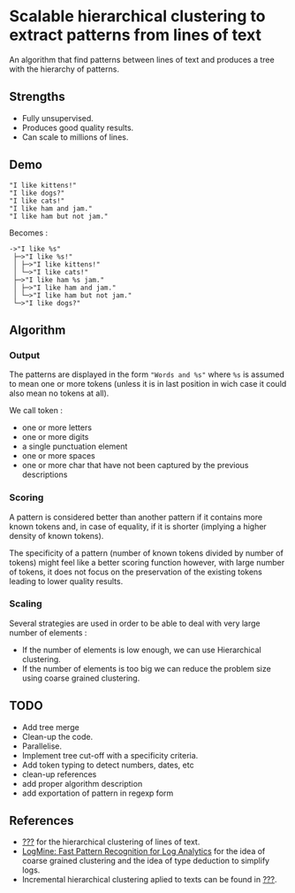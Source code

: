 # Scalable hierarchical clustering to extract patterns from lines of text

An algorithm that find patterns between lines of text and produces a tree with the hierarchy of patterns.

## Strengths

- Fully unsupervised.
- Produces good quality results.
- Can scale to millions of lines.

## Demo

```
"I like kittens!"
"I like dogs?"
"I like cats!"
"I like ham and jam."
"I like ham but not jam."
```

Becomes :

```
->"I like %s"
 ├─>"I like %s!"
 │ ├─>"I like kittens!"
 │ └─>"I like cats!"
 ├─>"I like ham %s jam."
 │ ├─>"I like ham and jam."
 │ └─>"I like ham but not jam."
 └─>"I like dogs?"
```

## Algorithm

### Output

The patterns are displayed in the form `"Words and %s"` where `%s` is assumed to mean one or more tokens (unless it is in last position in wich case it could also mean no tokens at all).  

We call token :

- one or more letters
- one or more digits
- a single punctuation element
- one or more spaces
- one or more char that have not been captured by the previous descriptions

### Scoring

A pattern is considered better than another pattern if it contains more known tokens and, in case of equality, if it is shorter (implying a higher density of known tokens).  

The specificity of a pattern (number of known tokens divided by number of tokens) might feel like a better scoring function however, with large number of tokens, it does not focus on the preservation of the existing tokens leading to lower quality results.

### Scaling

Several strategies are used in order to be able to deal with very large number of elements :

- If the number of elements is low enough, we can use Hierarchical clustering.
- If the number of elements is too big we can reduce the problem size using coarse grained clustering.

## TODO

- Add tree merge
- Clean-up the code.
- Parallelise.
- Implement tree cut-off with a specificity criteria.
- Add token typing to detect numbers, dates, etc
- clean-up references
- add proper algorithm description
- add exportation of pattern in regexp form

## References

- [???]() for the hierarchical clustering of lines of text.
- [LogMine: Fast Pattern Recognition for Log Analytics](https://dl.acm.org/citation.cfm?id=2983323.2983358) for the idea of coarse grained clustering and the idea of type deduction to simplify logs.
- Incremental hierarchical clustering aplied to texts can be found in [???]().
